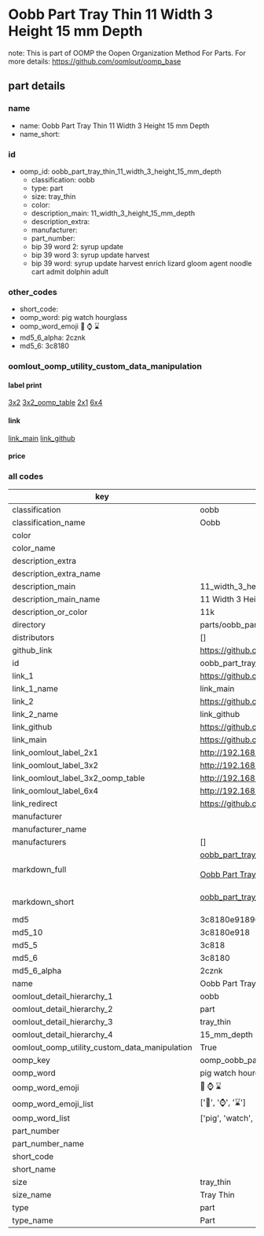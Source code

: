 # Oobb Part Tray Thin 11 Width 3 Height 15 mm Depth  

note: This is part of OOMP the Oopen Organization Method For Parts. For more details: https://github.com/oomlout/oomp_base

##  part details
  







### name
* name: Oobb Part Tray Thin 11 Width 3 Height 15 mm Depth
* name_short: 
### id
* oomp_id: oobb_part_tray_thin_11_width_3_height_15_mm_depth
  * classification: oobb
  * type: part
  * size: tray_thin
  * color: 
  * description_main: 11_width_3_height_15_mm_depth
  * description_extra: 
  * manufacturer: 
  * part_number: 
  * bip 39 word 2: syrup update
  * bip 39 word 3: syrup update harvest
  * bip 39 word: syrup update harvest enrich lizard gloom agent noodle cart admit dolphin adult

### other_codes
* short_code: 
* oomp_word: pig watch hourglass
* oomp_word_emoji :pig: :watch: :hourglass:
* md5_6_alpha: 2cznk
* md5_6: 3c8180






### oomlout_oomp_utility_custom_data_manipulation
#### label print
[3x2](http://192.168.1.245:1112/?label=oomp%202cznk)
[3x2_oomp_table](http://192.168.1.108:1112/?label=oomp%202cznk)
[2x1](http://192.168.1.242:1112/?label=oomp%202cznk)
[6x4](http://192.168.1.55:1112/?label=oomp%202cznk)    

#### link

[link_main](https://github.com/oomlout/oomlout_oomp_version_1_messy/tree/main/parts/oobb_part_tray_thin_11_width_3_height_15_mm_depth) [link_github](https://github.com/oomlout/oomlout_oomp_version_1_messy/tree/main/parts/oobb_part_tray_thin_11_width_3_height_15_mm_depth)                             

#### price







### all codes 
| key | value |  
| --- | --- |  
| classification | oobb |  
| classification_name | Oobb |  
| color |  |  
| color_name |  |  
| description_extra |  |  
| description_extra_name |  |  
| description_main | 11_width_3_height_15_mm_depth |  
| description_main_name | 11 Width 3 Height 15 mm Depth |  
| description_or_color | 11k |  
| directory | parts/oobb_part_tray_thin_11_width_3_height_15_mm_depth |  
| distributors | [] |  
| github_link | https://github.com/oomlout/oomlout_oomp_part_src/tree/main/parts/oobb_part_tray_thin_11_width_3_height_15_mm_depth |  
| id | oobb_part_tray_thin_11_width_3_height_15_mm_depth |  
| link_1 | https://github.com/oomlout/oomlout_oomp_version_1_messy/tree/main/parts/oobb_part_tray_thin_11_width_3_height_15_mm_depth |  
| link_1_name | link_main |  
| link_2 | https://github.com/oomlout/oomlout_oomp_version_1_messy/tree/main/parts/oobb_part_tray_thin_11_width_3_height_15_mm_depth |  
| link_2_name | link_github |  
| link_github | https://github.com/oomlout/oomlout_oomp_version_1_messy/tree/main/parts/oobb_part_tray_thin_11_width_3_height_15_mm_depth |  
| link_main | https://github.com/oomlout/oomlout_oomp_version_1_messy/tree/main/parts/oobb_part_tray_thin_11_width_3_height_15_mm_depth |  
| link_oomlout_label_2x1 | http://192.168.1.242:1112/?label=oomp%202cznk |  
| link_oomlout_label_3x2 | http://192.168.1.245:1112/?label=oomp%202cznk |  
| link_oomlout_label_3x2_oomp_table | http://192.168.1.108:1112/?label=oomp%202cznk |  
| link_oomlout_label_6x4 | http://192.168.1.55:1112/?label=oomp%202cznk |  
| link_redirect | https://github.com/oomlout/oomlout_oomp_version_1_messy/tree/main/parts/oobb_part_tray_thin_11_width_3_height_15_mm_depth |  
| manufacturer |  |  
| manufacturer_name |  |  
| manufacturers | [] |  
| markdown_full | [oobb_part_tray_thin_11_width_3_height_15_mm_depth](none)<br>[](none)<br>[Oobb Part Tray Thin 11 Width 3 Height 15 Mm Depth](none)<br><br> |  
| markdown_short | [oobb_part_tray_thin_11_width_3_height_15_mm_depth](none)<br><br> |  
| md5 | 3c8180e91896009d8dc164b0d2fba6e5 |  
| md5_10 | 3c8180e918 |  
| md5_5 | 3c818 |  
| md5_6 | 3c8180 |  
| md5_6_alpha | 2cznk |  
| name | Oobb Part Tray Thin 11 Width 3 Height 15 mm Depth |  
| oomlout_detail_hierarchy_1 | oobb |  
| oomlout_detail_hierarchy_2 | part |  
| oomlout_detail_hierarchy_3 | tray_thin |  
| oomlout_detail_hierarchy_4 | 15_mm_depth |  
| oomlout_oomp_utility_custom_data_manipulation | True |  
| oomp_key | oomp_oobb_part_tray_thin_11_width_3_height_15_mm_depth |  
| oomp_word | pig watch hourglass |  
| oomp_word_emoji | :pig: :watch: :hourglass: |  
| oomp_word_emoji_list | [':pig:', ':watch:', ':hourglass:'] |  
| oomp_word_list | ['pig', 'watch', 'hourglass'] |  
| part_number |  |  
| part_number_name |  |  
| short_code |  |  
| short_name |  |  
| size | tray_thin |  
| size_name | Tray Thin |  
| type | part |  
| type_name | Part |  

